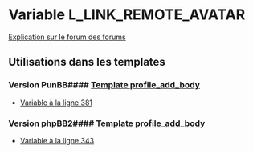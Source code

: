 # Variable L_LINK_REMOTE_AVATAR
[Explication sur le forum des forums](http://forum.forumactif.com/t294113-listing-des-variables#L_LINK_REMOTE_AVATAR)
## Utilisations dans les templates
### Version PunBB#### [Template profile_add_body](punbb/profile_add_body.md)
* [Variable à la ligne 381](../punbb/profile_add_body.tpl#L381)
### Version phpBB2#### [Template profile_add_body](subsilver/profile_add_body.md)
* [Variable à la ligne 343](../subsilver/profile_add_body.tpl#L343)